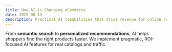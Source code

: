 ```yaml
---
title: How AI is Changing eCommerce
date: 2025-08-13
description: Practical AI capabilities that drive revenue for online retailers.
---
```

From **semantic search** to **personalized recommendations**, AI helps shoppers find the right products faster.
We implement pragmatic, ROI-focused AI features for real catalogs and traffic.

